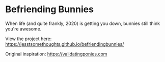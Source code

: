 # Befriending Bunnies
When life (and quite frankly, 2020) is getting you down, bunnies still think you're awesome.

View the project here: https://jesstsomethoughts.github.io/befriendingbunnies/

Original inspiration: https://validatingponies.com
